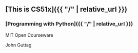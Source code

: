 ## [This is CS51x]({{ "/" | relative_url }})
### [Programming with Python]({{ "/" | relative_url }})

MIT Open Courseware

John Guttag

